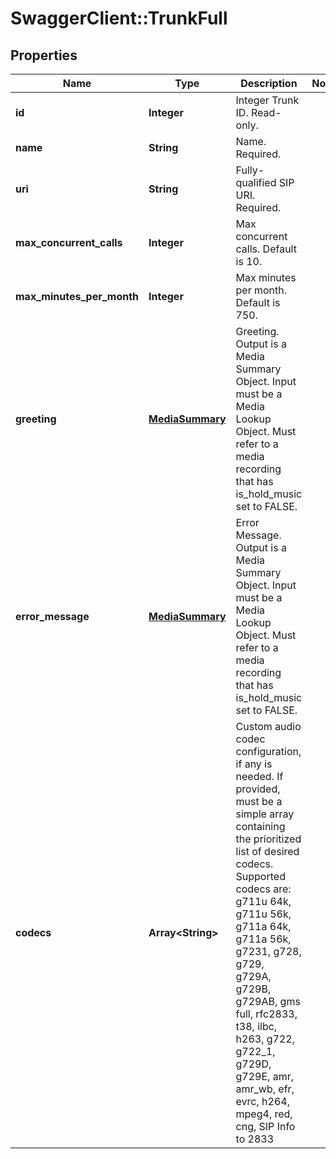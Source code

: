 # SwaggerClient::TrunkFull

## Properties
Name | Type | Description | Notes
------------ | ------------- | ------------- | -------------
**id** | **Integer** | Integer Trunk ID. Read-only. | 
**name** | **String** | Name. Required. | 
**uri** | **String** | Fully-qualified SIP URI. Required. | 
**max_concurrent_calls** | **Integer** | Max concurrent calls. Default is 10. | 
**max_minutes_per_month** | **Integer** | Max minutes per month. Default is 750. | 
**greeting** | [**MediaSummary**](MediaSummary.md) | Greeting. Output is a Media Summary Object. Input must be a Media Lookup Object. Must refer to a media recording that has is_hold_music set to FALSE. | 
**error_message** | [**MediaSummary**](MediaSummary.md) | Error Message. Output is a Media Summary Object. Input must be a Media Lookup Object. Must refer to a media recording that has is_hold_music set to FALSE. | 
**codecs** | **Array&lt;String&gt;** | Custom audio codec configuration, if any is needed. If provided, must be a simple array containing the prioritized list of desired codecs. Supported codecs are: g711u 64k, g711u 56k, g711a 64k, g711a 56k, g7231, g728, g729, g729A, g729B, g729AB, gms full, rfc2833, t38, ilbc, h263, g722, g722_1, g729D, g729E, amr, amr_wb, efr, evrc, h264, mpeg4, red, cng, SIP Info to 2833 | 



